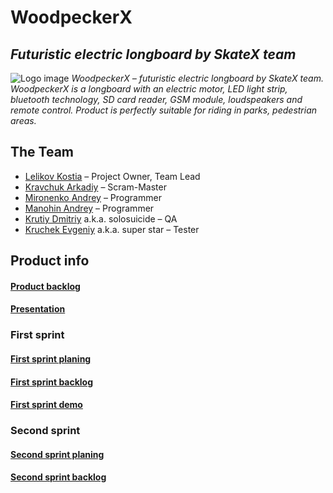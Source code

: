 # WoodpeckerX
## _Futuristic electric longboard by SkateX team_
![Logo image](https://github.com/kostiaLelikov1/Electric-longboard/blob/master/images/12.png?size=20)
_WoodpeckerX – futuristic electric longboard by SkateX team. WoodpeckerX is a longboard with an electric motor, LED light strip, bluetooth technology, SD card reader, GSM module, loudspeakers and remote control. Product is perfectly suitable for riding in parks, pedestrian areas._
## The Team
* [Lelikov Kostia](https://github.com/kostiaLelikov1) – Project Owner, Team Lead
* [Kravchuk Arkadiy](https://github.com/akrava) – Scram-Master
* [Mironenko Andrey](https://github.com/andrewms2013) – Programmer
* [Manohin Andrey](https://github.com/andreyTheGreatest) – Programmer
* [Krutiy Dmitriy](https://github.com/solosuic1de) a.k.a. solosuicide – QA
* [Kruchek Evgeniy](https://github.com/jekson116) a.k.a. super star – Tester
## Product info  
#### [Product backlog](https://docs.google.com/spreadsheets/d/1xxkGlk2hjKkQS1MSRXkc62yn5U38qhXYwr5ac_axtIg/edit#gid=0)
#### [Presentation](https://docs.google.com/presentation/d/1o4HtbTpDQHj44VpTtHM0bb8bDkfQZvOu_UuFTB63brw/edit?hl=en#slide=id.p)
### First sprint
#### [First sprint planing](https://docs.google.com/document/d/16wmqc1ohFcV402ai0LdHJWnsBJdKb5z2yd7qzx52OGs/edit#heading=h.48ybijulfkx4)
#### [First sprint backlog](https://docs.google.com/spreadsheets/d/1xxkGlk2hjKkQS1MSRXkc62yn5U38qhXYwr5ac_axtIg/edit#gid=448353816)
#### [First sprint demo](https://docs.google.com/presentation/d/1cFGdCLcGrm4uPy8s277kPFnK8yh6NcE4IxXFbU6LkjQ/edit?usp=sharing)
### Second sprint
#### [Second sprint planing](https://docs.google.com/document/d/1428_qkWQeknMYFGGXQ5bzrGk_VYAX8Hp34I7HpldqN4/)
#### [Second sprint backlog](https://docs.google.com/spreadsheets/d/1xxkGlk2hjKkQS1MSRXkc62yn5U38qhXYwr5ac_axtIg/edit#gid=425177193)
